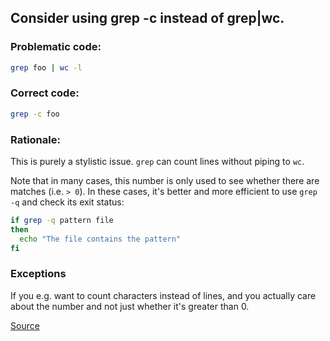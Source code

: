 ## Consider using grep -c instead of grep|wc.

### Problematic code:

```sh
grep foo | wc -l
```

### Correct code:

```sh
grep -c foo
```

### Rationale:

This is purely a stylistic issue. `grep` can count lines without piping to `wc`.

Note that in many cases, this number is only used to see whether there are matches (i.e. `> 0`). In these cases, it's better and more efficient to use `grep -q` and check its exit status:

```sh
if grep -q pattern file
then
  echo "The file contains the pattern"
fi
```

### Exceptions

If you e.g. want to count characters instead of lines, and you actually care about the number and not just whether it's greater than 0.

[Source](https://github.com/koalaman/shellcheck/wiki/SC2126)

